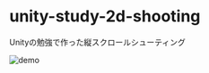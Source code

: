 # unity-study-2d-shooting

Unityの勉強で作った縦スクロールシューティング

![demo](https://github.com/nshiraki/unity-study-2d-shooting/blob/master/ScreenShot/movie_001.gif)
